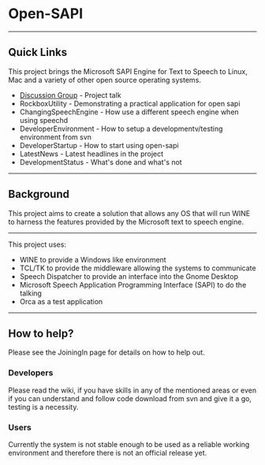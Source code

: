 # Open-SAPI #

---

## Quick Links ##
This project brings the Microsoft SAPI Engine for Text to Speech to Linux, Mac and a variety of other open source operating systems.
  * [Discussion Group](http://groups.google.com/group/open-sapi)       - Project talk
  * RockboxUtility         - Demonstrating a practical application for open sapi
  * ChangingSpeechEngine   - How use a different speech engine when using speechd
  * DeveloperEnvironment   - How to setup a developmentv/testing environment from svn
  * DeveloperStartup       - How to start using open-sapi
  * LatestNews             - Latest headlines in the project
  * DevelopmentStatus      - What's done and what's not

---

## Background ##
This project aims to create a solution that allows any OS that will run WINE to harness the features provided by the Microsoft text to speech engine.

---

This project uses:

  * WINE to provide a Windows like environment
  * TCL/TK to provide the middleware allowing the systems to communicate
  * Speech Dispatcher to provide an interface into the Gnome Desktop
  * Microsoft Speech Application Programming Interface (SAPI) to do the talking
  * Orca as a test application

---

## How to help? ##

Please see the JoiningIn page for details on how to help out.

### Developers ###
Please read the wiki, if you have skills in any of the mentioned areas or even if you can understand and follow code download from svn and give it a go, testing is a necessity.

### Users ###
Currently the system is not stable enough to be used as a reliable working environment and therefore there is not an official release yet.